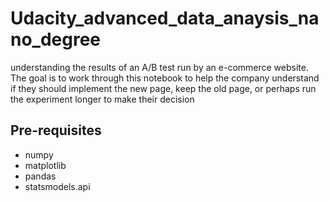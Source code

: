 # Udacity_advanced_data_anaysis_nano_degree

understanding the results of an A/B test run by an e-commerce website. The goal is to work through 
this notebook to help the company understand if they should implement the new page, keep the old 
page, or perhaps run the experiment longer to make their decision

Pre-requisites
--------------

- numpy
- matplotlib
- pandas
- statsmodels.api